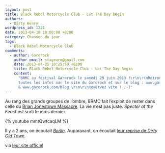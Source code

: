 ```yaml
---
layout: post
title: Black Rebel Motorcycle Club - Let The Day Begin
authors:
  - Dirty Henry
wordpress_id: 1221
date: 2013-04-18 10:00:00 +0200
category: Chanson du jour
tags:
  - Black Rebel Motorcycle Club
comments:
  - author: Garorock
    author_email: stagearo@gmail.com
    date: 2013-04-25 10:25:59 +0200
    title: Black Rebel Motorcycle Club - Let The Day Begin
    content:
      "BRMC au festival Garorock le samedi 29 juin 2013 !\r\n\r\nRetrouvez
      toutes les infos sur le site du Garorock et sur le blog : www.garorock.com
      & www.garorock.com/blog \r\n\r\nRéservez vite ! ;-)"
---
```


Au rang des grands groupes de l’ombre, BRMC fait l’exploit de rester dans celle
du [Brian Jonestown Massacre][i309]. La vie n’est pas juste. _Specter at the
Feast_ est sorti le mois dernier.

{% youtube mmtQwtcaqLM %}

Il y a 2 ans, on écoutait [_Berlin_][i783]. Auparavant, on écoutait [leur
reprise de _Dirty Old Town_][i709].

via [leur site officiel](http://blackrebelmotorcycleclub.com/)

[i309]: https://www.deadrooster.org/dig/
[i783]: https://www.deadrooster.org/black-rebel-motorcycle-club-berlin/
[i709]: https://www.deadrooster.org/compile-mp3-du-net-04/
